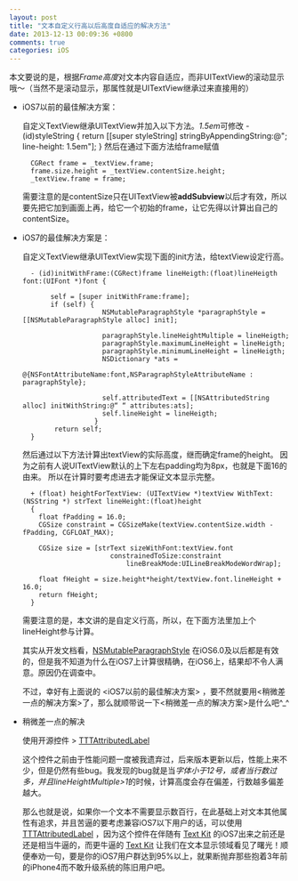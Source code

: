 ```yaml
---
layout: post
title: "文本自定义行高以后高度自适应的解决方法"
date: 2013-12-13 00:09:36 +0800
comments: true
categories: iOS
---
```


本文要说的是，根据*Frame高度*对文本内容自适应，而非UITextView的滚动显示哦～（当然不是滚动显示，那属性就是UITextView继承过来直接用的）


* iOS7以前的最佳解决方案：

	自定义TextView继承UITextView并加入以下方法。*1.5em*可修改
		- (id)styleString {
    		return [[super styleString] stringByAppendingString:@"; line-height: 1.5em"];
		}
	然后在通过下面方法给frame赋值
	
		CGRect frame = _textView.frame;
		frame.size.height = _textView.contentSize.height;
		_textView.frame = frame;
		
	需要注意的是contentSize只在UITextView被**addSubview**以后才有效，所以要先把它加到画面上再，给它一个初始的frame，让它先得以计算出自己的contentSize。

* iOS7的最佳解决方案是：

	自定义TextView继承UITextView实现下面的init方法，给textView设定行高。

		- (id)initWithFrame:(CGRect)frame lineHeigth:(float)lineHeigth font:(UIFont *)font {
    	 
    	 	 self = [super initWithFrame:frame];
    	  	 if (self) {
        				  NSMutableParagraphStyle *paragraphStyle = [[NSMutableParagraphStyle alloc] init];
	        
	        			  paragraphStyle.lineHeightMultiple = lineHeigth;
     	    			  paragraphStyle.maximumLineHeight = lineHeigth;
      	   			  	  paragraphStyle.minimumLineHeight = lineHeigth;
      	    		  	  NSDictionary *ats = 
      	    			  	         @{NSFontAttributeName:font,NSParagraphStyleAttributeName : paragraphStyle};
        	
        			  	  self.attributedText = [[NSAttributedString alloc] initWithString:@“ “ attributes:ats];
        			  	  self.lineHeight = lineHeigth;
    				    }
    	      return self;
		}

	然后通过以下方法计算出textView的实际高度，继而确定frame的height。
因为之前有人说UITextView默认的上下左右padding均为8px，也就是下面16的由来。 所以在计算时要考虑进去才能保证文本显示完整。

		+ (float) heightForTextView: (UITextView *)textView WithText: (NSString *) strText lineHeight:(float)height
		{
   		  float fPadding = 16.0;
  		  CGSize constraint = CGSizeMake(textView.contentSize.width - fPadding, CGFLOAT_MAX);
    
    	  CGSize size = [strText sizeWithFont:textView.font
    	  					constrainedToSize:constraint
    	                        lineBreakMode:UILineBreakModeWordWrap];
    
    	  float fHeight = size.height*height/textView.font.lineHeight + 16.0;
    	  return fHeight;
		}

	需要注意的是，本文讲的是自定义行高，所以，在下面方法里加上个lineHeight参与计算。

	其实从开发文档看，[NSMutableParagraphStyle](https://developer.apple.com/library/ios/documentation/Cocoa/Reference/ApplicationKit/Classes/NSMutableParagraphStyle_Class/Reference/Reference.html) 在iOS6.0及以后都是有效的，但是我不知道为什么在iOS7上计算很精确，在iOS6上，结果却不令人满意。原因仍在调查中。

	不过，幸好有上面说的 <iOS7以前的最佳解决方案> ，要不然就要用<稍微差一点的解决方案>了，那么就顺带说一下<稍微差一点的解决方案>是什么吧^_^

* 稍微差一点的解决

	使用开源控件 > [TTTAttributedLabel](https://github.com/mattt/TTTAttributedLabel)
	
	这个控件之前由于性能问题一度被我遗弃过，后来版本更新以后，性能上来不少，但是仍然有些bug。我发现的bug就是当*字体小于12号，或者当行数过多，并且lineHeightMultiple>1*的时候，计算高度会存在偏差，行数越多偏差越大。
	
	那么也就是说，如果你一个文本不需要显示数百行，在此基础上对文本其他属性有追求，并且苦逼的要考虑兼容iOS7以下用户的话，可以使用 [TTTAttributedLabel](https://github.com/mattt/TTTAttributedLabel) ，因为这个控件在伴随有 [Text Kit](https://developer.apple.com/library/ios/documentation/StringsTextFonts/Conceptual/TextAndWebiPhoneOS/CustomTextProcessing/CustomTextProcessing.html) 的iOS7出来之前还是还是相当牛逼的，而更牛逼的 [Text Kit](https://developer.apple.com/library/ios/documentation/StringsTextFonts/Conceptual/TextAndWebiPhoneOS/CustomTextProcessing/CustomTextProcessing.html) 让我们在文本显示领域看见了曙光！顺便奉劝一句，要是你的iOS7用户群达到95%以上，就果断抛弃那些抱着3年前的iPhone4而不敢升级系统的陈旧用户吧。